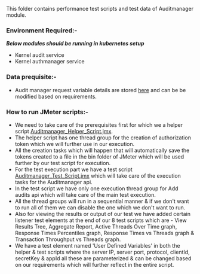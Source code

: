 This folder contains performance test scripts and test data of Auditmanager module.

### Environment Required:-
***Below modules should be running in kubernetes setup***

* Kernel audit service
* Kernel authmanager service

### Data prequisite:-
* Audit manager request variable details are stored [here](https://github.com/mosip/mosip-performance-tests-mt/blob/1.2.0/commons/auditmanager/support-files/auditManagerRequestDetails.csv) and can be be modified based on requirements.

### How to run JMeter scripts:-
* We need to take care of the prerequisites first for which we a helper script [Auditmanager_Helper_Script.jmx](https://github.com/mosip/mosip-performance-tests-mt/blob/1.2.0/commons/auditmanager/scripts/Auditmanager_Helper_Script.jmx).
* The helper script has one thread group for the creation of authorization token which we will further use in our execution.
* All the creation tasks which will happen that will automatically save the tokens created to a file in the bin folder of JMeter which will be used further by our test script for execution.
* For the test execution part we have a test script [Auditmanager_Test_Script.jmx](https://github.com/mosip/mosip-performance-tests-mt/blob/1.2.0/commons/auditmanager/scripts/Auditmanager_Test_Script.jmx) which will take care of the execution tasks for the Auditmanager api.
* In the test script we have only one execution thread group for Add audits api which will take care of the main test execution.
* All the thread groups will run in a sequential manner & if we don't want to run all of them we can disable the one which we don't want to run.
* Also for viewing the results or output of our test we have added certain listener test elements at the end of our 8 test scripts which are - View Results Tree, Aggregate Report, Active Threads Over Time graph, Response Times Percentiles graph, Response Times vs Threads graph & Transaction Throughput vs Threads graph.
* We have a test element named 'User Defined Variables' in both the helper & test scripts where the server IP, server port, protocol, clientId, secretKey & appId all these are parameterized & can be changed based on our requirements which will further reflect in the entire script.
